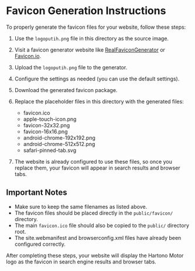 # Favicon Generation Instructions

To properly generate the favicon files for your website, follow these steps:

1. Use the `logoputih.png` file in this directory as the source image.

2. Visit a favicon generator website like [RealFaviconGenerator](https://realfavicongenerator.net/) or [Favicon.io](https://favicon.io/).

3. Upload the `logoputih.png` file to the generator.

4. Configure the settings as needed (you can use the default settings).

5. Download the generated favicon package.

6. Replace the placeholder files in this directory with the generated files:
   - favicon.ico
   - apple-touch-icon.png
   - favicon-32x32.png
   - favicon-16x16.png
   - android-chrome-192x192.png
   - android-chrome-512x512.png
   - safari-pinned-tab.svg

7. The website is already configured to use these files, so once you replace them, your favicon will appear in search results and browser tabs.

## Important Notes

- Make sure to keep the same filenames as listed above.
- The favicon files should be placed directly in the `public/favicon/` directory.
- The main `favicon.ico` file should also be copied to the `public/` directory root.
- The site.webmanifest and browserconfig.xml files have already been configured correctly.

After completing these steps, your website will display the Hartono Motor logo as the favicon in search engine results and browser tabs.
